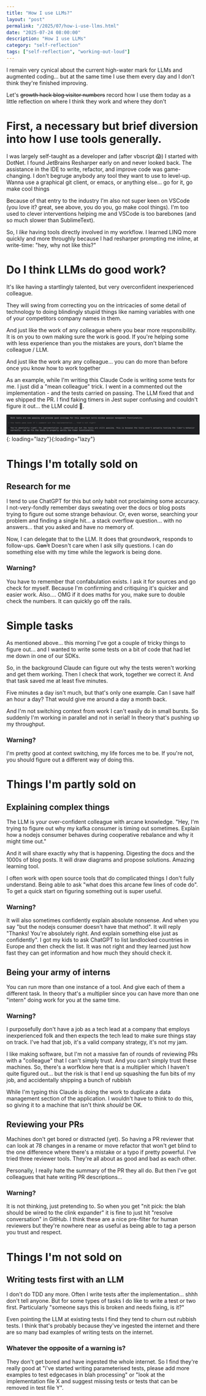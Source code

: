 ```yaml
---
title: "How I use LLMs?"
layout: "post"
permalink: "/2025/07/how-i-use-llms.html"
date: "2025-07-24 08:00:00"
description: "How I use LLMs"
category: "self-reflection"
tags: ["self-reflection", "working-out-loud"]
---
```


I remain very cynical about the current high-water mark for LLMs and augmented coding... but at the same time I use them every day and I don't think they're finished improving.

Let's ~~growth hack blog visitor numbers~~ record how I use them today as a little reflection on where I think they work and where they don't

<!--more-->

# First, a necessary but brief diversion into how I use tools generally. 

I was largely self-taught as a developer and (after vbscript 😱) I started with DotNet. I found JetBrains Resharper early on and never looked back. The assistance in the IDE to write, refactor, and improve code was game-changing. I don't begruge anybody any tool they want to use to level-up. Wanna use a graphical git client, or emacs, or anything else... go for it, go make cool things

Because of that entry to the industry I'm also not super keen on VSCode (you love it? great, see above, you do you, go make cool things). I'm too used to clever interventions helping me and VSCode is too barebones (and so much slower than SublimeText). 

So, I _like_ having tools directly involved in my workflow. I learned LINQ more quickly and more throughly because I had resharper prompting me inline, at write-time: "hey, why not like this?"

# Do I think LLMs do good work?

It's like having a startlingly talented, but very overconfident inexperienced colleague.

They will swing from correcting you on the intricacies of some detail of technology to doing blindingly stupid things like naming variables with one of your competitors company names in them.

And just like the work of any colleague where you bear more responsibility. It is on you to own making sure the work is good. If you're helping some with less experience than you the mistakes are yours, don't blame the colleague / LLM.

And just like the work any any colleague... you can do more than before once you know how to work together

As an example, while I'm writing this Claude Code is writing some tests for me. I just did a "mean colleague" trick. I went in a commented out the implementation - and the tests carried on passing. The LLM fixed that and we shipped the PR. I find faking timers in Jest super confusing and couldn't figure it out... the LLM could 🤝.

![the over confident colleague](/images/2025/07/over-confident-1.png){: loading="lazy"}{:loading="lazy"}

# Things I'm totally sold on

## Research for me

I tend to use ChatGPT for this but only habit not proclaiming some accuracy. I not-very-fondly remember days sweating over the docs or blog posts trying to figure out some strange behaviour. Or, even worse, searching your problem and finding a single hit... a stack overflow question... with no answers... that you asked and have no memory of.

Now, I can delegate that to the LLM. It does that groundwork, responds to follow-ups. ~~Can't~~ Doesn't care when I ask silly questions. I can do something else with my time while the legwork is being done.

### Warning?

You have to remember that confabulation exists. I ask it for sources and go check for myself. Because I'm confirming and critiquing it's quicker and easier work. Also.... OMG if it does maths for you, make sure to double check the numbers. It can quickly go off the rails.

# Simple tasks

As mentioned above... this morning I've got a couple of tricky things to figure out... and I wanted to write some tests on a bit of code that had let me down in one of our SDKs.

So, in the background Claude can figure out why the tests weren't working and get them working. Then I check that work, together we correct it. And that task saved me at least five minutes. 

Five minutes a day isn't much, but that's only one example. Can I save half an hour a day? That would give me around a day a month back.

And I'm not switching context from work I can't easily do in small bursts. So suddenly I'm working in parallel and not in serial! In theory that's pushing up my throughput.

### Warning?

I'm pretty good at context switching, my life forces me to be. If you're not, you should figure out a different way of doing this. 

# Things I'm partly sold on

## Explaining complex things

The LLM is your over-confident colleague with arcane knowledge. "Hey, I'm trying to figure out why my kafka consumer is timing out sometimes. Explain how a nodejs consumer behaves during cooperative rebalance and why it might time out."

And it will share exactly why that is happening. Digesting the docs and the 1000s of blog posts. It will draw diagrams and propose solutions. Amazing learning tool.

I often work with open source tools that do complicated things I don't fully understand. Being able to ask "what does this arcane few lines of code do". To get a quick start on figuring something out is super useful.

### Warning?

It will also sometimes confidently explain absolute nonsense. And when you say "but the nodejs consumer doesn't have that method". It will reply "Thanks! You're absolutely right. And explain something else just as confidently". I got my kids to ask ChatGPT to list landlocked countries in Europe and then check the list. It was not right and they learned just how fast they can get information and how much they should check it.

## Being your army of interns

You can run more than one instance of a tool. And give each of them a different task. In theory that's a multiplier since you can have more than one "intern" doing work for you at the same time.

### Warning?

I purposefully don't have a job as a tech lead at a company that employs inexperienced folk and then expects the tech lead to make sure things stay on track. I've had that job, it's a valid company strategy, it's not my jam.

I like making software, but I'm not a massive fan of rounds of reviewing PRs with a "colleague" that I can't simply trust. And you can't simply trust these machines. So, there's a worfklow here that is a multiplier which I haven't quite figured out... but the risk is that I end up squashing the fun bits of my job, and accidentally shipping a bunch of rubbish

While I'm typing this Claude is doing the work to duplicate a data management section of the application. I wouldn't have to think to do this, so giving it to a machine that isn't think _should_ be OK.

## Reviewing your PRs

Machines don't get bored or distracted (yet). So having a PR reviewer that can look at 78 changes in a rename or move refactor that won't get blind to the one difference where there's a mistake or a typo if pretty powerful. I've tried three reviewer tools. They're all about as good and bad as each other.

Personally, I really hate the summary of the PR they all do. But then I've got colleagues that hate writing PR descriptions...

### Warning?

It is not thinking, just pretending to. So when you get "nit pick: the blah should be wired to the clink expander" it is fine to just hit "resolve conversation" in GitHub. I think these are a nice pre-filter for human reviewers but they're nowhere near as useful as being able to tag a person you trust and respect.

# Things I'm not sold on

## Writing tests first with an LLM

I don't do TDD any more. Often I write tests after the implementation... shhh don't tell anyone. But for some types of tasks I do like to write a test or two first. Particularly "someone says this is broken and needs fixing, is it?"

Even pointing the LLM at existing tests I find they tend to churn out rubbish tests. I think that's probably because they've ingested the internet and there are so many bad examples of writing tests on the internet.

### Whatever the opposite of a warning is?

They don't get bored and have ingested the whole internet. So I find they're really good at "i've started writing parameterised tests, please add more examples to test edgecases in blah processing" or "look at the implementation file X and suggest missing tests or tests that can be removed in test file Y". 